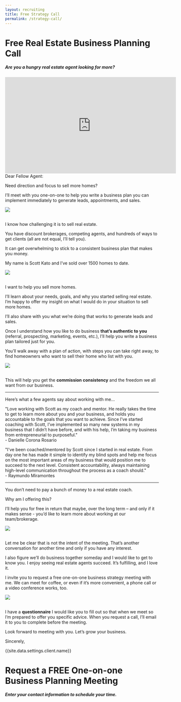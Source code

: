 ```yaml
---
layout: recruiting
title: Free Strategy Call
permalink: /strategy-call/
---
```


<div class="recruiting-page"><h1 class="join-us">Free Real Estate Business Planning Call</h1><h5 class="join-us-subtitle">Are you a hungry real estate agent looking for more?</h5><p><iframe width="560" height="315" src="https://www.youtube.com/embed/VQCgWvOt7xw" frameborder="0" allow="accelerometer; autoplay; encrypted-media; gyroscope; picture-in-picture" allowfullscreen></iframe><br>Dear Fellow Agent:</p><p>Need direction and focus to sell more homes?</p><p>I&rsquo;ll meet with you one-on-one to help you write a business plan you can implement immediately to generate leads, appointments, and sales.</p><img class="half-image" src="/img/strat01.jpg" /><p><br />I know how challenging it is to sell real estate.</p><p>You have discount brokerages, competing agents, and hundreds of ways to get clients (all are not equal, I&rsquo;ll tell you).</p><p>It can get overwhelming to stick to a consistent business plan that makes you money.</p><p>My name is Scott Kato and I&rsquo;ve sold over 1500 homes to date.</p> <img class="half-image" src="/img/strat02.JPG" /><p><br />I want to help you sell more homes.</p><p>I&rsquo;ll learn about your needs, goals, and why you started selling real estate. I&rsquo;m happy to offer my insight on what I would do in your situation to sell more homes.</p><p>I&rsquo;ll also share with you what we&rsquo;re doing that works to generate leads and sales.</p><p>Once I understand how you like to do business <strong>that&rsquo;s authentic to you</strong> (referral, prospecting, marketing, events, etc.), I&rsquo;ll help you write a business plan tailored just for you.</p><p>You&rsquo;ll walk away with a plan of action, with steps you can take right away, to find homeowners who want to sell their home who list with you.</p> <img class="half-image" src="/img/strat03.jpg" /><p><br />This will help you get the <strong>commission consistency</strong> and the freedom we all want from our business.</p><hr /><div class="qanda"><p class="section-title">Here&rsquo;s what a few agents say about working with me&hellip;</p><p><span class="quote">"Love working with Scott as my coach and mentor. He really takes the time to get to learn more about you and your business, and holds you accountable to the goals that you want to achieve. Since I&rsquo;ve started coaching with Scott, I&rsquo;ve implemented so many new systems in my business that I didn&rsquo;t have before, and with his help, I&rsquo;m taking my business from entrepreneurial to purposeful."</span><br /><span class="author">- Danielle Corona Rosario</span></p><p><span class="quote">"I've been coached/mentored by Scott since I started in real estate. From day one he has made it simple to identify my blind spots and help me focus on the most important areas of my business that would position me to succeed to the next level. Consistent accountability, always maintaining high-level communication throughout the process as a coach should."<br /><span class="author">- Raymundo Miramontes</span></span></p><!-- <p><span class="quote"></span><br>
<span class="author"></span></p> --></div><hr /><p>You don&rsquo;t need to pay a bunch of money to a real estate coach.</p><p>Why am I offering this?</p><p>I&rsquo;ll help you for free in return that maybe, over the long term &ndash; and only if it makes sense - you&rsquo;d like to learn more about working at our team/brokerage.</p> <img class="half-image" src="/img/strat04.jpg" /><p><br />Let me be clear that is not the intent of the meeting. That&rsquo;s another conversation for another time and only if you have any interest.</p><p>I also figure we&rsquo;ll do business together someday and I would like to get to know you. I enjoy seeing real estate agents succeed. It&rsquo;s fulfilling, and I love it.</p><p>I invite you to request a free one-on-one business strategy meeting with me. We can meet for coffee, or even if it&rsquo;s more convenient, a phone call or a video conference works, too.</p> <img class="half-image" src="/img/strat05.jpg" /><p><br />I have a <strong>questionnaire</strong> I would like you to fill out so that when we meet so I&rsquo;m prepared to offer you specific advice. When you request a call, I&rsquo;ll email it to you to complete before the meeting.</p><p>Look forward to meeting with you. Let&rsquo;s grow your business.</p><p>Sincerely,</p><p>{{site.data.settings.client.name}}</p><h1 class="join-us">Request a FREE One-on-one Business Planning Meeting</h1><h5 class="join-us-subtitle">Enter your contact information to schedule your time.</h5><script charset="utf-8" type="text/javascript" src="//js.hsforms.net/forms/shell.js"></script> <script>
  hbspt.forms.create({
portalId: "7678328",
formId: "be56a52f-9cf7-4de8-9c4d-95f70b747b14"
});
</script></div>